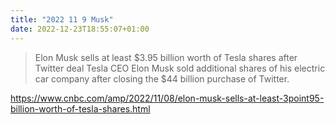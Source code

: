 ```yaml
---
title: "2022 11 9 Musk"
date: 2022-12-23T18:55:07+01:00
---
```

> Elon Musk sells at least $3.95 billion worth of Tesla shares after Twitter deal
> Tesla CEO Elon Musk sold additional shares of his electric car company after closing the $44 billion purchase of Twitter.

https://www.cnbc.com/amp/2022/11/08/elon-musk-sells-at-least-3point95-billion-worth-of-tesla-shares.html